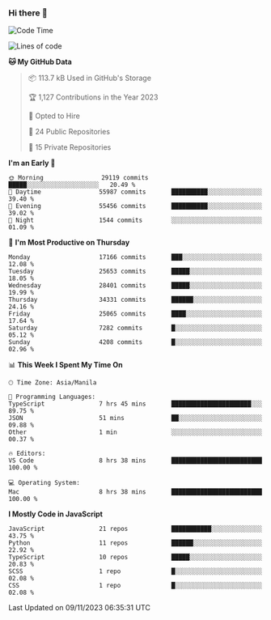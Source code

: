 ### Hi there 👋

<!--START_SECTION:waka-->
![Code Time](http://img.shields.io/badge/Code%20Time-445%20hrs%2020%20mins-blue)

![Lines of code](https://img.shields.io/badge/From%20Hello%20World%20I%27ve%20Written-60.1%20million%20lines%20of%20code-blue)

**🐱 My GitHub Data** 

> 📦 113.7 kB Used in GitHub's Storage 
 > 
> 🏆 1,127 Contributions in the Year 2023
 > 
> 💼 Opted to Hire
 > 
> 📜 24 Public Repositories 
 > 
> 🔑 15 Private Repositories 
 > 
**I'm an Early 🐤** 

```text
🌞 Morning                29119 commits       █████░░░░░░░░░░░░░░░░░░░░   20.49 % 
🌆 Daytime                55987 commits       ██████████░░░░░░░░░░░░░░░   39.40 % 
🌃 Evening                55456 commits       ██████████░░░░░░░░░░░░░░░   39.02 % 
🌙 Night                  1544 commits        ░░░░░░░░░░░░░░░░░░░░░░░░░   01.09 % 
```
📅 **I'm Most Productive on Thursday** 

```text
Monday                   17166 commits       ███░░░░░░░░░░░░░░░░░░░░░░   12.08 % 
Tuesday                  25653 commits       █████░░░░░░░░░░░░░░░░░░░░   18.05 % 
Wednesday                28401 commits       █████░░░░░░░░░░░░░░░░░░░░   19.99 % 
Thursday                 34331 commits       ██████░░░░░░░░░░░░░░░░░░░   24.16 % 
Friday                   25065 commits       ████░░░░░░░░░░░░░░░░░░░░░   17.64 % 
Saturday                 7282 commits        █░░░░░░░░░░░░░░░░░░░░░░░░   05.12 % 
Sunday                   4208 commits        █░░░░░░░░░░░░░░░░░░░░░░░░   02.96 % 
```


📊 **This Week I Spent My Time On** 

```text
🕑︎ Time Zone: Asia/Manila

💬 Programming Languages: 
TypeScript               7 hrs 45 mins       ██████████████████████░░░   89.75 % 
JSON                     51 mins             ██░░░░░░░░░░░░░░░░░░░░░░░   09.88 % 
Other                    1 min               ░░░░░░░░░░░░░░░░░░░░░░░░░   00.37 % 

🔥 Editors: 
VS Code                  8 hrs 38 mins       █████████████████████████   100.00 % 

💻 Operating System: 
Mac                      8 hrs 38 mins       █████████████████████████   100.00 % 
```

**I Mostly Code in JavaScript** 

```text
JavaScript               21 repos            ███████████░░░░░░░░░░░░░░   43.75 % 
Python                   11 repos            ██████░░░░░░░░░░░░░░░░░░░   22.92 % 
TypeScript               10 repos            █████░░░░░░░░░░░░░░░░░░░░   20.83 % 
SCSS                     1 repo              █░░░░░░░░░░░░░░░░░░░░░░░░   02.08 % 
CSS                      1 repo              █░░░░░░░░░░░░░░░░░░░░░░░░   02.08 % 
```




 Last Updated on 09/11/2023 06:35:31 UTC
<!--END_SECTION:waka-->

